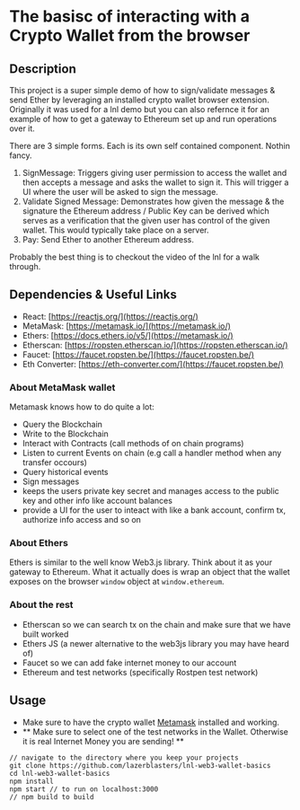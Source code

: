 # The basisc of interacting with a Crypto Wallet from the browser

## Description

This project is a super simple demo of how to sign/validate messages & send Ether by leveraging an installed crypto wallet browser extension. Originally it was used for a lnl demo but you can also refernce it for an example of how to get a gateway to Ethereum set up and run operations over it.

There are 3 simple forms. Each is its own self contained component. Nothin fancy.
1. SignMessage: Triggers giving user permission to access the wallet and then accepts a message and asks the wallet to sign it. This will trigger a UI where the user will be asked to sign the message.
2. Validate Signed Message: Demonstrates how given the message & the signature the Ethereum address / Public Key can be derived which serves as a verification that the given user has control of the given wallet. This would typically take place on a server.
3. Pay: Send Ether to another Ethereum address.

Probably the best thing is to checkout the video of the lnl for a walk through.

## Dependencies & Useful Links

- React: [https://reactjs.org/](https://reactjs.org/)
- MetaMask: [https://metamask.io/](https://metamask.io/)
- Ethers: [https://docs.ethers.io/v5/](https://metamask.io/)
- Etherscan: [https://ropsten.etherscan.io/](https://ropsten.etherscan.io/)
- Faucet: [https://faucet.ropsten.be/](https://faucet.ropsten.be/)
- Eth Converter: [https://eth-converter.com/](https://faucet.ropsten.be/)


### About MetaMask wallet
Metamask knows how to do quite a lot:
- Query the Blockchain
- Write to the Blockchain
- Interact with Contracts (call methods of on chain programs)
- Listen to current Events on chain (e.g call a handler method when any transfer occours)
- Query historical events
- Sign messages
- keeps the users private key secret and manages access to the public key and other info like account balances
- provide a UI for the user to inteact with like a bank account, confirm tx, authorize info access and so on

### About Ethers
Ethers is similar to the well know Web3.js library. Think about it as your gateway to Ethereum. What it actually does is wrap an object that the wallet exposes on the browser `window` object at `window.ethereum`.

### About the rest
- Etherscan so we can search tx on the chain and make sure that we have built worked
- Ethers JS (a newer alternative to the web3js library you may have heard of)
- Faucet so we can add fake internet money to our account
- Ethereum and test networks (specifically Rostpen test network)

## Usage
- Make sure to have the crypto wallet [Metamask](https://metamask.io/) installed and working.
- ** Make sure to select one of the test networks in the Wallet. Otherwise it is real Internet Money you are sending! **

```
// navigate to the directory where you keep your projects
git clone https://github.com/lazerblasters/lnl-web3-wallet-basics 
cd lnl-web3-wallet-basics
npm install
npm start // to run on localhost:3000
// npm build to build
```


